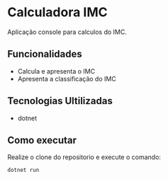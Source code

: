 # Calculadora IMC 
Aplicação console para calculos do IMC.

## Funcionalidades

 - Calcula e apresenta o IMC
 - Apresenta a classificação do IMC


## Tecnologias Ultilizadas

 - dotnet

## Como executar
 
 Realize o clone do repositorio e execute o comando:

 ```
 dotnet run
 ```


